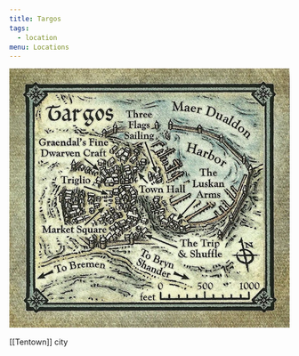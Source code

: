```yaml
---
title: Targos
tags:
  - location
menu: Locations
---
```


![](../../assets/targos.png)

[[Tentown]] city
